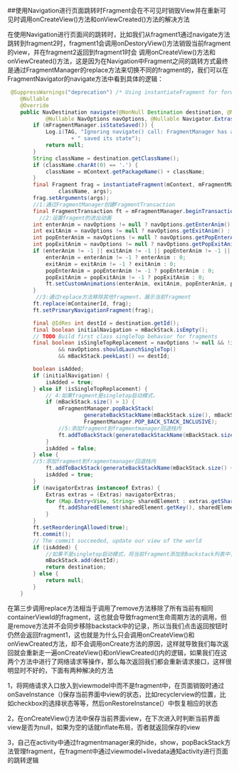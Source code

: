 ##使用Navigation进行页面跳转时Fragment会在不可见时销毁View并在重新可见时调用onCreateView()方法和onViewCreated()方法的解决方法

在使用Navigation进行页面间的跳转时，比如我们从fragment1通过navigate方法跳转到fragment2时，fragment1会调用onDestoryView()方法销毁当前fragment的view，并在fragment2返回到fragment1时会
调用onCreateView()方法和onViewCreated()方法，这是因为在Navigation中Fragment之间的跳转方式最终是通过FragmentManager的replace方法来切换不同的fragment的，我们可以在FragmentNavigator的navigate方法中看到具体的逻辑：

```java
 @SuppressWarnings("deprecation") /* Using instantiateFragment for forward compatibility */
    @Nullable
    @Override
    public NavDestination navigate(@NonNull Destination destination, @Nullable Bundle args,
            @Nullable NavOptions navOptions, @Nullable Navigator.Extras navigatorExtras) {
        if (mFragmentManager.isStateSaved()) {
            Log.i(TAG, "Ignoring navigate() call: FragmentManager has already"
                    + " saved its state");
            return null;
        }
        String className = destination.getClassName();
        if (className.charAt(0) == '.') {
            className = mContext.getPackageName() + className;
        }
        final Fragment frag = instantiateFragment(mContext, mFragmentManager,
                className, args);
        frag.setArguments(args);
        //1:通过FragmentManager创建FragmentTransaction
        final FragmentTransaction ft = mFragmentManager.beginTransaction();
		  //2:设置fragent的进出动画
        int enterAnim = navOptions != null ? navOptions.getEnterAnim() : -1;
        int exitAnim = navOptions != null ? navOptions.getExitAnim() : -1;
        int popEnterAnim = navOptions != null ? navOptions.getPopEnterAnim() : -1;
        int popExitAnim = navOptions != null ? navOptions.getPopExitAnim() : -1;
        if (enterAnim != -1 || exitAnim != -1 || popEnterAnim != -1 || popExitAnim != -1) {
            enterAnim = enterAnim != -1 ? enterAnim : 0;
            exitAnim = exitAnim != -1 ? exitAnim : 0;
            popEnterAnim = popEnterAnim != -1 ? popEnterAnim : 0;
            popExitAnim = popExitAnim != -1 ? popExitAnim : 0;
            ft.setCustomAnimations(enterAnim, exitAnim, popEnterAnim, popExitAnim);
        }
		 //3:通过replace方法移除其他fragment，展示当前fragment
        ft.replace(mContainerId, frag);
        ft.setPrimaryNavigationFragment(frag);

        final @IdRes int destId = destination.getId();
        final boolean initialNavigation = mBackStack.isEmpty();
        // TODO Build first class singleTop behavior for fragments
        final boolean isSingleTopReplacement = navOptions != null && !initialNavigation
                && navOptions.shouldLaunchSingleTop()
                && mBackStack.peekLast() == destId;

        boolean isAdded;
        if (initialNavigation) {
            isAdded = true;
        } else if (isSingleTopReplacement) {
            // 4:如果fragment是singletop启动模式，
            if (mBackStack.size() > 1) {
                mFragmentManager.popBackStack(
                        generateBackStackName(mBackStack.size(), mBackStack.peekLast()),
                        FragmentManager.POP_BACK_STACK_INCLUSIVE);
                //5:添加fragment到fragmentmanager回退栈内
                ft.addToBackStack(generateBackStackName(mBackStack.size(), destId));
            }
            isAdded = false;
        } else {
        //5:添加fragment到fragmentmanager回退栈内
            ft.addToBackStack(generateBackStackName(mBackStack.size() + 1, destId));
            isAdded = true;
        }
        if (navigatorExtras instanceof Extras) {
            Extras extras = (Extras) navigatorExtras;
            for (Map.Entry<View, String> sharedElement : extras.getSharedElements().entrySet()) {
                ft.addSharedElement(sharedElement.getKey(), sharedElement.getValue());
            }
        }
        ft.setReorderingAllowed(true);
        ft.commit();
        // The commit succeeded, update our view of the world
        if (isAdded) {
            //如果不是singletop启动模式，将当前fragment添加到backstack列表中，以便在onSaveState()和onRestoreState(@Nullable Bundle savedState)方法中恢复状态
            mBackStack.add(destId);
            return destination;
        } else {
            return null;
        }
    }

```
在第三步调用replace方法相当于调用了remove方法移除了所有当前有相同containerViewId的fragment，这也就会导致fragment生命周期方法的调用，但是remove方法并不会同步移除backstack中的记录，所以当我们点击返回按钮时仍然会返回fragment1，这也就是为什么只会调用onCreateView()和onViewCreated方法，却不会调用onCreate方法的原因，这样就导致我们每次返回就会重新走一遍onCreateView()和onViewCreated()内的逻辑，如果我们在这两个方法中进行了网络请求等操作，那么每次返回我们都会重新请求接口，这样很明显时不好的，下面有两种解决的方法

1，将网络请求入口放入到viewmodel中而不是fragment中，在页面销毁时通过onSaveInstance（)保存当前界面中view的状态，比如recyclerview的位置，比如checkbox的选择状态等等，然后onRestoreInstance(）中恢复相应的状态

2，在onCreateView()方法中保存当前界面view，在下次进入时判断当前界面view是否为null，如果为空的话就inflate布局，否者就返回保存的view

3，自己在activity中通过fragmentmanager来的hide，show，popBackStack方法管理fragment，在fragment中通过viewmodel+livedata通知activity进行页面的跳转逻辑
